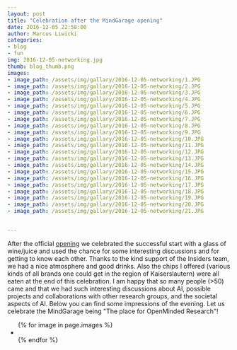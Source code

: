 ```yaml
---
layout: post
title: "Celebration after the MindGarage opening"
date: 2016-12-05 22:58:00
author: Marcus Liwicki
categories: 
- blog
- fun
img: 2016-12-05-networking.jpg
thumb: blog_thumb.png
images:
- image_path: /assets/img/gallary/2016-12-05-networking/1.JPG
- image_path: /assets/img/gallary/2016-12-05-networking/2.JPG
- image_path: /assets/img/gallary/2016-12-05-networking/3.JPG
- image_path: /assets/img/gallary/2016-12-05-networking/4.JPG
- image_path: /assets/img/gallary/2016-12-05-networking/5.JPG
- image_path: /assets/img/gallary/2016-12-05-networking/6.JPG
- image_path: /assets/img/gallary/2016-12-05-networking/7.JPG
- image_path: /assets/img/gallary/2016-12-05-networking/8.JPG
- image_path: /assets/img/gallary/2016-12-05-networking/9.JPG
- image_path: /assets/img/gallary/2016-12-05-networking/10.JPG
- image_path: /assets/img/gallary/2016-12-05-networking/11.JPG
- image_path: /assets/img/gallary/2016-12-05-networking/12.JPG
- image_path: /assets/img/gallary/2016-12-05-networking/13.JPG
- image_path: /assets/img/gallary/2016-12-05-networking/14.JPG
- image_path: /assets/img/gallary/2016-12-05-networking/15.JPG
- image_path: /assets/img/gallary/2016-12-05-networking/16.JPG
- image_path: /assets/img/gallary/2016-12-05-networking/17.JPG
- image_path: /assets/img/gallary/2016-12-05-networking/18.JPG
- image_path: /assets/img/gallary/2016-12-05-networking/19.JPG
- image_path: /assets/img/gallary/2016-12-05-networking/20.JPG
- image_path: /assets/img/gallary/2016-12-05-networking/21.JPG


---
```

After the official [opening](http://blog.mindgarage.de/blog/intro/official/2016-12-opening) we celebrated the successful start with a glass of wine/juice and used the chance for some interesting discussions and for getting to know each other. Thanks to the kind support of the Insiders team, we had a nice atmosphere and good drinks. Also the chips I offered (various kinds of all brands one could get in the region of Kaiserslautern) were all eaten at the end of this celebration. I am happy that so many people (>50) came and that we had such interesting discussions about AI, possible projects and collaborations with other research groups, and the societal aspects of AI. Below you can find some impressions of the evening. Let us celebrate the MindGarage being "The place for OpenMinded Research"!


<ul class="photo-gallery">
  {% for image in page.images %}
    <li>
    	<a href="{{ image.image_path | prepend: site.baseurl }}" target="_blank">
        <img src="{{ image.image_path }}" alt="">
        </a>
    </li>
  {% endfor %}
</ul>